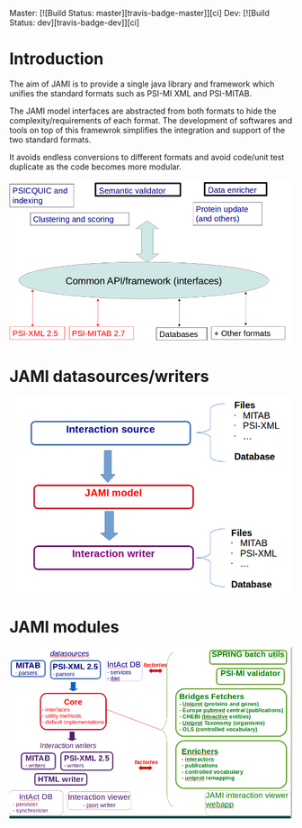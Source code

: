 Master: [![Build Status: master][travis-badge-master]][ci]
Dev: [![Build Status: dev][travis-badge-dev]][ci]

# Introduction #

The aim of JAMI is to provide a single java library and framework which unifies the standard formats such as PSI-MI XML and PSI-MITAB.

The JAMI model interfaces are abstracted from both formats to hide the complexity/requirements of each format. The development of softwares and tools on top of this framewrok simplifies the integration and support of the two standard formats.

It avoids endless conversions to different formats and avoid code/unit test duplicate as the code becomes more modular.

<img width='800' src='wiki/images/jamiIntroduction.png' />

# JAMI datasources/writers #

<img width='800' src='wiki/images/jami_datasources.png' />

# JAMI modules #

<img width='800' src='wiki/images/jami_existing_modeules.png' />
